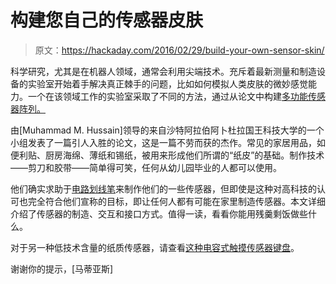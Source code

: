 # 构建您自己的传感器皮肤

> 原文：<https://hackaday.com/2016/02/29/build-your-own-sensor-skin/>

科学研究，尤其是在机器人领域，通常会利用尖端技术。充斥着最新测量和制造设备的实验室开始着手解决真正棘手的问题，比如如何模拟人类皮肤的微妙感觉能力。一个在该领域工作的实验室采取了不同的方法，通过从论文中构建[多功能传感器阵列。](http://onlinelibrary.wiley.com/enhanced/doi/10.1002/admt.201600004/)

由[Muhammad M. Hussain]领导的来自沙特阿拉伯阿卜杜拉国王科技大学的一个小组发表了一篇引人入胜的论文，这是一篇不劳而获的杰作。常见的家居用品，如便利贴、厨房海绵、薄纸和锡纸，被用来形成他们所谓的“纸皮”的基础。制作技术——剪刀和胶带——简单得可笑，任何从幼儿园毕业的人都可以使用。

他们确实求助于[电路划线笔](http://www.circuitscribe.com/)来制作他们的一些传感器，但即使是这种对高科技的认可也完全符合他们宣称的目标，即让任何人都有可能在家里制造传感器。本文详细介绍了传感器的制造、交互和接口方式。值得一读，看看你能用残羹剩饭做些什么。

对于另一种低技术含量的纸质传感器，请查看[这种电容式触摸传感器键盘](http://hackaday.com/2015/11/30/conjuring-capacitive-touch-sensors-from-paper-and-aluminum-foil/)。

谢谢你的提示，[马蒂亚斯]
